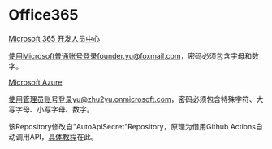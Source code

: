 # Office365
[Microsoft 365 开发人员中心](https://developer.microsoft.com/zh-cn/microsoft-365)

使用Microsoft普通账号登录founder.yu@foxmail.com，密码必须包含字母和数字。

[Microsoft Azure](https://portal.azure.com/)

使用管理员账号登录yu@zhu2yu.onmicrosoft.com，密码必须包含特殊字符、大写字母、小写字母、数字。

该Repository修改自"AutoApiSecret"Repository，原理为借用Github Actions自动调用API，[具体教程](https://51.ruyo.net/15646.html)在此。

